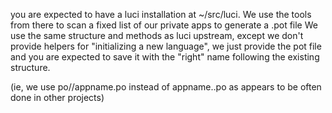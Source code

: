 
you are expected to have a luci installation at ~/src/luci.
We use the tools from there to scan a fixed list of our private apps to generate a .pot file
We use the same structure and methods as luci upstream, except we don't provide helpers for "initializing a new language", we just provide the pot file and you are expected to save it with the "right" name following the existing structure.

(ie, we use po/<langid>/appname.po instead of appname.<langid>.po as appears to be often done in other projects)


